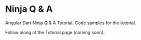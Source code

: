 Ninja Q &amp; A
===============

Angular Dart Ninja Q &amp; A Tutorial. 
Code samples for the tutorial.

Follow along at the Tutorial page (coming soon).
